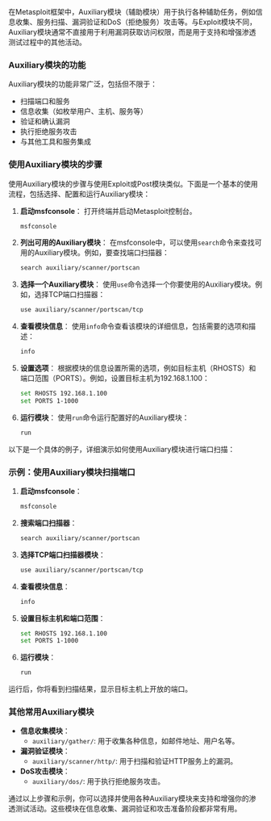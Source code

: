 在Metasploit框架中，Auxiliary模块（辅助模块）用于执行各种辅助任务，例如信息收集、服务扫描、漏洞验证和DoS（拒绝服务）攻击等。与Exploit模块不同，Auxiliary模块通常不直接用于利用漏洞获取访问权限，而是用于支持和增强渗透测试过程中的其他活动。

### Auxiliary模块的功能
Auxiliary模块的功能非常广泛，包括但不限于：
- 扫描端口和服务
- 信息收集（如枚举用户、主机、服务等）
- 验证和确认漏洞
- 执行拒绝服务攻击
- 与其他工具和服务集成

### 使用Auxiliary模块的步骤
使用Auxiliary模块的步骤与使用Exploit或Post模块类似。下面是一个基本的使用流程，包括选择、配置和运行Auxiliary模块：

1. **启动msfconsole**：
   打开终端并启动Metasploit控制台。
   ```bash
   msfconsole
   ```

2. **列出可用的Auxiliary模块**：
   在msfconsole中，可以使用`search`命令来查找可用的Auxiliary模块。例如，要查找端口扫描器：
   ```bash
   search auxiliary/scanner/portscan
   ```

3. **选择一个Auxiliary模块**：
   使用`use`命令选择一个你要使用的Auxiliary模块。例如，选择TCP端口扫描器：
   ```bash
   use auxiliary/scanner/portscan/tcp
   ```

4. **查看模块信息**：
   使用`info`命令查看该模块的详细信息，包括需要的选项和描述：
   ```bash
   info
   ```

5. **设置选项**：
   根据模块的信息设置所需的选项，例如目标主机（RHOSTS）和端口范围（PORTS）。例如，设置目标主机为192.168.1.100：
   ```bash
   set RHOSTS 192.168.1.100
   set PORTS 1-1000
   ```

6. **运行模块**：
   使用`run`命令运行配置好的Auxiliary模块：
   ```bash
   run
   ```

以下是一个具体的例子，详细演示如何使用Auxiliary模块进行端口扫描：

### 示例：使用Auxiliary模块扫描端口

1. **启动msfconsole**：
   ```bash
   msfconsole
   ```

2. **搜索端口扫描器**：
   ```bash
   search auxiliary/scanner/portscan
   ```

3. **选择TCP端口扫描器模块**：
   ```bash
   use auxiliary/scanner/portscan/tcp
   ```

4. **查看模块信息**：
   ```bash
   info
   ```

5. **设置目标主机和端口范围**：
   ```bash
   set RHOSTS 192.168.1.100
   set PORTS 1-1000
   ```

6. **运行模块**：
   ```bash
   run
   ```

运行后，你将看到扫描结果，显示目标主机上开放的端口。

### 其他常用Auxiliary模块
- **信息收集模块**：
  - `auxiliary/gather/`: 用于收集各种信息，如邮件地址、用户名等。
- **漏洞验证模块**：
  - `auxiliary/scanner/http/`: 用于扫描和验证HTTP服务上的漏洞。
- **DoS攻击模块**：
  - `auxiliary/dos/`: 用于执行拒绝服务攻击。

通过以上步骤和示例，你可以选择并使用各种Auxiliary模块来支持和增强你的渗透测试活动。这些模块在信息收集、漏洞验证和攻击准备阶段都非常有用。